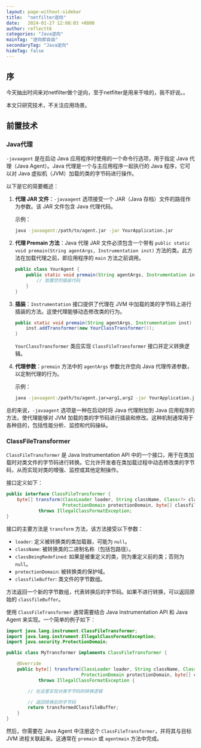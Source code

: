 ```yaml
---
layout: page-without-sidebar
title:  "netfilter逆向"
date:   2024-01-27 12:08:03 +0800
author: reflectt6
categories: "Java逆向"
mainTag: "逆向即自由"
secondaryTag: "Java逆向"
hideTag: false
---
```

## 序

今天抽出时间来对netfilter做个逆向，至于netfilter是用来干啥的，我不好说。。

本文只研究技术，不关注应用场景。



## 前置技术

### Java代理

`-javaagent` 是在启动 Java 应用程序时使用的一个命令行选项，用于指定 Java 代理（Java Agent）。Java 代理是一个与主应用程序一起执行的 Java 程序，它可以对 Java 虚拟机（JVM）加载的类的字节码进行操作。

以下是它的简要概述：

1. **代理 JAR 文件**：`-javaagent` 选项接受一个 JAR（Java 存档）文件的路径作为参数。该 JAR 文件包含 Java 代理代码。

   示例：

   ```bash
   java -javaagent:/path/to/agent.jar -jar YourApplication.jar
   ```
   
2. **代理 Premain 方法**：Java 代理 JAR 文件必须包含一个带有 `public static void premain(String agentArgs, Instrumentation inst)` 方法的类。此方法在加载代理之前，即应用程序的 `main` 方法之前调用。

   ```java
   public class YourAgent {
       public static void premain(String agentArgs, Instrumentation inst) {
           // 放置您的插装代码
       }
   }
   ```
   
3. **插装**：`Instrumentation` 接口提供了代理在 JVM 中加载的类的字节码上进行插装的方法。这使代理能够动态修改类的行为。

   ```java
   public static void premain(String agentArgs, Instrumentation inst) {
       inst.addTransformer(new YourClassTransformer());
   }
   ```
   
   `YourClassTransformer` 类应实现 `ClassFileTransformer` 接口并定义转换逻辑。
   
4. **代理参数**：`premain` 方法中的 `agentArgs` 参数允许您向 Java 代理传递参数，以定制代理的行为。

   示例：

   ```bash
   java -javaagent:/path/to/agent.jar=arg1,arg2 -jar YourApplication.jar
   ```

总的来说，`-javaagent` 选项是一种在启动时将 Java 代理附加到 Java 应用程序的方法，使代理能够对 JVM 加载的类的字节码进行插装和修改。这种机制通常用于各种目的，包括性能分析、监控和代码操纵。



### ClassFileTransformer

`ClassFileTransformer` 是 Java Instrumentation API 中的一个接口，用于在类加载时对类文件的字节码进行转换。它允许开发者在类加载过程中动态修改类的字节码，从而实现对类的增强、监控或其他定制操作。

接口定义如下：

```java
public interface ClassFileTransformer {
    byte[] transform(ClassLoader loader, String className, Class<?> classBeingRedefined,
                     ProtectionDomain protectionDomain, byte[] classfileBuffer)
            throws IllegalClassFormatException;
}
```

接口的主要方法是 `transform` 方法，该方法接受以下参数：

- `loader`: 定义被转换类的类加载器，可能为 `null`。
- `className`: 被转换类的二进制名称（包括包路径）。
- `classBeingRedefined`: 如果是被重定义的类，则为重定义前的类；否则为 `null`。
- `protectionDomain`: 被转换类的保护域。
- `classfileBuffer`: 类文件的字节数组。

方法返回一个新的字节数组，代表转换后的字节码。如果不进行转换，可以返回原始的 `classfileBuffer`。

使用 `ClassFileTransformer` 通常需要结合 Java Instrumentation API 和 Java Agent 来实现。一个简单的例子如下：

```java
import java.lang.instrument.ClassFileTransformer;
import java.lang.instrument.IllegalClassFormatException;
import java.security.ProtectionDomain;

public class MyTransformer implements ClassFileTransformer {

    @Override
    public byte[] transform(ClassLoader loader, String className, Class<?> classBeingRedefined,
                            ProtectionDomain protectionDomain, byte[] classfileBuffer)
            throws IllegalClassFormatException {

        // 在这里实现对类字节码的转换逻辑

        // 返回转换后的字节码
        return transformedClassfileBuffer;
    }
}
```

然后，你需要在 Java Agent 中注册这个 `ClassFileTransformer`，并将其与目标 JVM 进程关联起来。这通常在 `premain` 或 `agentmain` 方法中完成。
